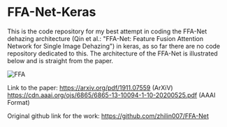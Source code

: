 # FFA-Net-Keras

This is the code repository for my best attempt in coding the FFA-Net dehazing architecture (Qin et al.: "FFA-Net: Feature Fusion Attention Network for Single Image Dehazing") in keras, as so far there are no code repository dedicated to this. The architecture of the FFA-Net is illustrated below and is straight from the paper.

![FFA](https://github.com/user-attachments/assets/abb8c241-eca5-4939-9e8c-6630672d1862)


Link to the paper: https://arxiv.org/pdf/1911.07559 (ArXiV)
                   https://cdn.aaai.org/ojs/6865/6865-13-10094-1-10-20200525.pdf (AAAI Format)

Original github link for the work: https://github.com/zhilin007/FFA-Net
